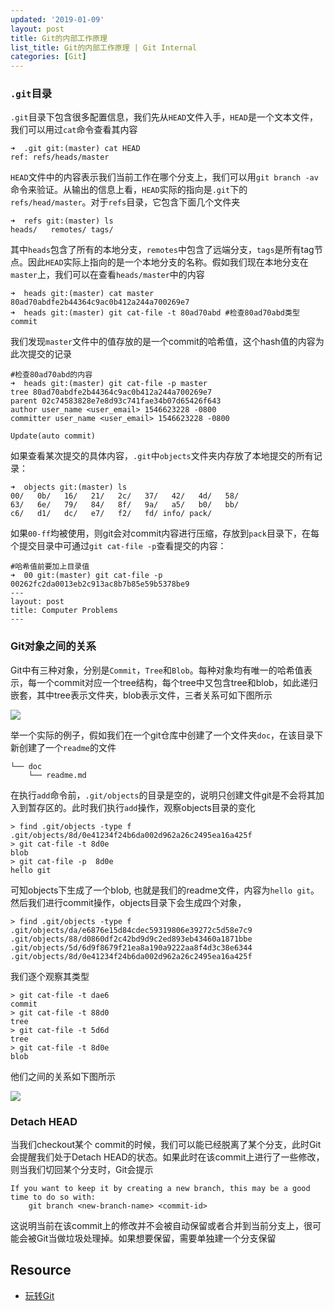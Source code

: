 ```yaml
---
updated: '2019-01-09'
layout: post
title: Git的内部工作原理
list_title: Git的内部工作原理 | Git Internal
categories: [Git]
---
```


### `.git`目录

`.git`目录下包含很多配置信息，我们先从`HEAD`文件入手，`HEAD`是一个文本文件，我们可以用过`cat`命令查看其内容

```shell
➜  .git git:(master) cat HEAD
ref: refs/heads/master
```
`HEAD`文件中的内容表示我们当前工作在哪个分支上，我们可以用`git branch -av`命令来验证。从输出的信息上看，`HEAD`实际的指向是`.git`下的`refs/head/master`。对于`refs`目录，它包含下面几个文件夹

```shell
➜  refs git:(master) ls
heads/   remotes/ tags/
```
其中`heads`包含了所有的本地分支，`remotes`中包含了远端分支，`tags`是所有tag节点。因此`HEAD`实际上指向的是一个本地分支的名称。假如我们现在本地分支在`master`上，我们可以在查看`heads/master`中的内容

```shell
➜  heads git:(master) cat master
80ad70abdfe2b44364c9ac0b412a244a700269e7
➜  heads git:(master) git cat-file -t 80ad70abd #检查80ad70abd类型
commit
```
我们发现`master`文件中的值存放的是一个commit的哈希值，这个hash值的内容为此次提交的记录

```shell
#检查80ad70abd的内容
➜  heads git:(master) git cat-file -p master
tree 80ad70abdfe2b44364c9ac0b412a244a700269e7 
parent 02c74583828e7e8d93c741fae34b07d65426f643
author user_name <user_email> 1546623228 -0800
committer user_name <user_email> 1546623228 -0800

Update(auto commit)
```
如果查看某次提交的具体内容，`.git`中`objects`文件夹内存放了本地提交的所有记录：

```shell
➜  objects git:(master) ls
00/   0b/   16/   21/   2c/   37/   42/   4d/   58/   
63/   6e/   79/   84/   8f/   9a/   a5/   b0/   bb/   
c6/   d1/   dc/   e7/   f2/   fd/ info/ pack/
```
如果`00-ff`均被使用，则git会对commit内容进行压缩，存放到`pack`目录下，在每个提交目录中可通过`git cat-file -p`查看提交的内容：

```shell
#哈希值前要加上目录值
➜  00 git:(master) git cat-file -p 00262fc2da0013eb2c913ac8b7b85e59b5378be9 
---
layout: post
title: Computer Problems
---
```

### Git对象之间的关系

Git中有三种对象，分别是`Commit`，`Tree`和`Blob`。每种对象均有唯一的哈希值表示，每一个commit对应一个tree结构，每个tree中又包含tree和blob，如此递归嵌套，其中tree表示文件夹，blob表示文件，三者关系可如下图所示

<img src="{{site.baseurl}}/assets/images/2011/02/git-objects.png" class="md-img-center">

举一个实际的例子，假如我们在一个git仓库中创建了一个文件夹`doc`，在该目录下新创建了一个`readme`的文件

```shell
└── doc
    └── readme.md
```
在执行`add`命令前，`.git/objects`的目录是空的，说明只创建文件git是不会将其加入到暂存区的。此时我们执行`add`操作，观察objects目录的变化

```shell
> find .git/objects -type f
.git/objects/8d/0e41234f24b6da002d962a26c2495ea16a425f
> git cat-file -t 8d0e
blob
> git cat-file -p  8d0e
hello git
```
可知objects下生成了一个blob, 也就是我们的readme文件，内容为`hello git`。然后我们进行commit操作，objects目录下会生成四个对象，

```shell
> find .git/objects -type f
.git/objects/da/e6876e15d84cdec59319806e39272c5d58e7c9
.git/objects/88/d0860df2c42bd9d9c2ed893eb43460a1871bbe
.git/objects/5d/6d9f8679f21ea8a190a9222aa8f4d3c38e6344
.git/objects/8d/0e41234f24b6da002d962a26c2495ea16a425f
```
我们逐个观察其类型

```shell
> git cat-file -t dae6
commit
> git cat-file -t 88d0
tree
> git cat-file -t 5d6d
tree
> git cat-file -t 8d0e
blob
```
他们之间的关系如下图所示

<img src="{{site.baseurl}}/assets/images/2011/02/git-objects-2.png" class="md-img-center">

### Detach HEAD

当我们checkout某个 commit的时候，我们可以能已经脱离了某个分支，此时Git会提醒我们处于Detach HEAD的状态。如果此时在该commit上进行了一些修改，则当我们切回某个分支时，Git会提示

```shell
If you want to keep it by creating a new branch, this may be a good time to do so with:
    git branch <new-branch-name> <commit-id>
```
这说明当前在该commit上的修改并不会被自动保留或者合并到当前分支上，很可能会被Git当做垃圾处理掉。如果想要保留，需要单独建一个分支保留

## Resource

- [玩转Git](https://git201901.github.io/github_pages_learning/docs/%E8%8B%8F%E7%8E%B2%E3%80%8A%E7%8E%A9%E8%BD%ACGit%E4%B8%89%E5%89%91%E5%AE%A2%E3%80%8B-%E6%9E%81%E5%AE%A2%E6%97%B6%E9%97%B4.pdf)